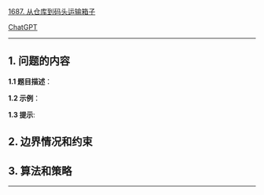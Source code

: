 [1687. 从仓库到码头运输箱子](https://leetcode.cn/problems/delivering-boxes-from-storage-to-ports)

[ChatGPT](chat.openai.com)

---

## 1. 问题的内容
**1.1 题目描述**：

**1.2 示例**：

**1.3 提示**:

## 2. 边界情况和约束


## 3. 算法和策略

---

